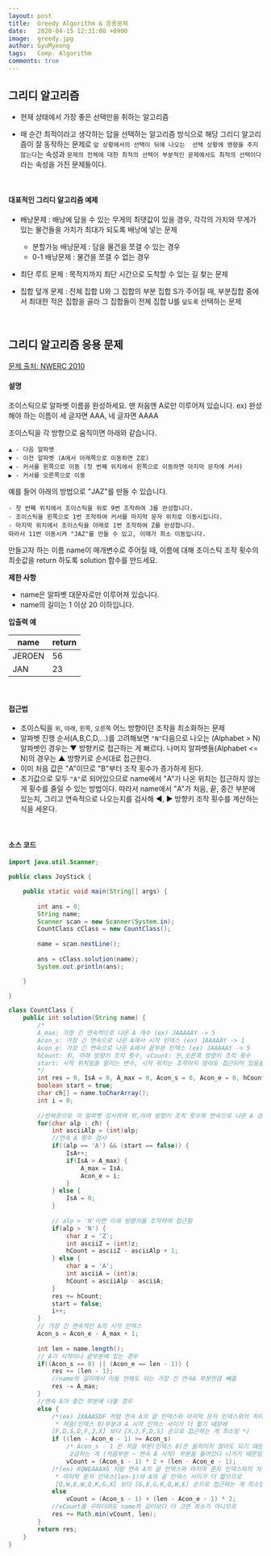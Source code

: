 ```yaml
---
layout:	post
title:  Greedy Algorithm & 응용문제
date:   2020-04-15 12:31:00 +0900
image:  greedy.jpg
author: GyuMyeong
tags:   Comp. Algorithm
comments: true
---
```


## 그리디 알고리즘

* 현재 상태에서 가장 좋은 선택만을 취하는 알고리즘

* 매 순간 최적이라고 생각하는 답을 선택하는 알고리즘 방식으로 해당 그리디 알고리즘이 잘 동작하는 문제로 `앞 상황에서의 선택이 뒤에 나오는  선택 상황에 영향을 주지 않는다`는 속성과 `문제의 전체에 대한 최적의 선택이 부분적인 문제에서도 최적의 선택이다`라는 속성을 가진 문제들이다. 

    <br/>

#### 대표적인 그리디 알고리즘 예제

* 배낭문제 : 배낭에 담을 수 있는 무게의 최댓값이 있을 경우, 각각의 가치와 무게가 있는 물건들을 가치가 최대가 되도록 배낭에 넣는 문제
  - 분할가능 배낭문제 : 담을 물건을 쪼갤 수 있는 경우
  - 0-1 배낭문제 : 물건을 쪼갤 수 없는 경우

* 최단 루트 문제 : 목적지까지 최단 시간으로 도착할 수 있는 길 찾는 문제
* 집합 덮개 문제 : 전체 집합 U와 그 집합의 부분 집합 S가 주어질 때, 부분집합 중에서 최대한 적은 집합을 골라 그 집합들이 전체 집합 U를 `덮도록` 선택하는 문제 

​    <br/>

## 그리디 알고리즘 응용 문제

[문제 출처: NWERC 2010](https://commissies.ch.tudelft.nl/chipcie/archief/2010/nwerc/nwerc2010.pdf)

#### 설명

조이스틱으로 알파벳 이름을 완성하세요. 맨 처음엔 A로만 이루어져 있습니다.
ex) 완성해야 하는 이름이 세 글자면 AAA, 네 글자면 AAAA

조이스틱을 각 방향으로 움직이면 아래와 같습니다.

```wiki
▲ - 다음 알파벳
▼ - 이전 알파벳 (A에서 아래쪽으로 이동하면 Z로)
◀ - 커서를 왼쪽으로 이동 (첫 번째 위치에서 왼쪽으로 이동하면 마지막 문자에 커서)
▶ - 커서를 오른쪽으로 이동
```

예를 들어 아래의 방법으로 "JAZ"를 만들 수 있습니다.

``` wiki
- 첫 번째 위치에서 조이스틱을 위로 9번 조작하여 J를 완성합니다.
- 조이스틱을 왼쪽으로 1번 조작하여 커서를 마지막 문자 위치로 이동시킵니다.
- 마지막 위치에서 조이스틱을 아래로 1번 조작하여 Z를 완성합니다.
따라서 11번 이동시켜 "JAZ"를 만들 수 있고, 이때가 최소 이동입니다.
```

만들고자 하는 이름 name이 매개변수로 주어질 때, 이름에 대해 조이스틱 조작 횟수의 최솟값을 return 하도록 solution 함수를 만드세요.

**제한 사항**

- name은 알파벳 대문자로만 이루어져 있습니다.
- name의 길이는 1 이상 20 이하입니다.

**입출력 예**

| name   | return |
| ------ | ------ |
| JEROEN | 56     |
| JAN    | 23     |

  <br/>

#### 접근법

- 조이스틱을 `위`, `아래`, `왼쪽`, `오른쪽` 어느 방향이던 조작을 최소화하는 문제
- 알파벳 진행 순서(A,B,C,D,...)를 고려해보면 `"N"`다음으로 나오는 (Alphabet > N) 알파벳인 경우는 ▼ 방향키로 접근하는 게 빠르다. 나머지 알파벳들(Alphabet <= N)의 경우는 ▲ 방향키로 순서대로 접근한다.
- 이미 처음 값은 "A"이므로 "B"부터 조작 횟수가 증가하게 된다.
- 초기값으로 모두 `"A"`로 되어있으므로 name에서 "A"가 나온 위치는 접근하지 않는게 횟수를 줄일 수 있는 방법이다. 따라서 name에서 "A"가 처음, 끝, 중간 부분에 있는지, 그리고 연속적으로 나오는지를 검사해 ◀, ▶ 방향키 조작 횟수를 계산하는 식을 세운다.

<br/>

#### 소스 코드

``` java
import java.util.Scanner;

public class JoyStick {

	public static void main(String[] args) {
		
		int ans = 0;
		String name;
		Scanner scan = new Scanner(System.in);
		CountClass cClass = new CountClass();
		
		name = scan.nextLine();
		
		ans = cClass.solution(name);
		System.out.println(ans);

	}

}

class CountClass {
	public int solution(String name) {
		/*
		A_max: 가장 긴 연속적으로 나온 A 개수 (ex) JAAAAAY -> 5
		Acon_s: 가장 긴 연속으로 나온 A에서 시작 인덱스 (ex) JAAAAAY -> 1
		Acon_e: 가장 긴 연속으로 나온 A에서 끝부분 인덱스 (ex) JAAAAAY -> 5
		hCount: 위, 아래 방향키 조작 횟수, vCount: 왼,오른쪽 방향키 조작 횟수
		start: 시작 위치임을 알리는 변수, 시작 위치는 조작하지 않아도 접근되어 있음을 나타내줌
		*/
		int res = 0, IsA = 0, A_max = 0, Acon_s = 0, Acon_e = 0, hCount = 0, vCount = 0;
		boolean start = true;
		char ch[] = name.toCharArray();
		int i = 0;
		
		//반복문으로 각 알파벳 검사하여 위,아래 방향키 조작 횟수와 연속으로 나온 A 검사하여 A_max, Acon_e 값도 구함
		for(char alp : ch) {
			int asciiAlp = (int)alp;
			//연속 A 횟수 검사
			if((alp == 'A') && (start == false)) {
				IsA++;
				if(IsA > A_max) {
					A_max = IsA;
					Acon_e = i;
				}
			} else {
				IsA = 0;
			}
			
			// alp > 'N'이면 아래 방향키를 조작하여 접근함
			if(alp > 'N') {
				char z = 'Z';
				int asciiZ = (int)z;
				hCount = asciiZ - asciiAlp + 1;
			} else {
				char a = 'A';
				int asciiA = (int)a;
				hCount = asciiAlp - asciiA;
			}
			res += hCount;
			start = false;
			i++;
		}
		// 가장 긴 연속적인 A의 시작 인덱스
		Acon_s = Acon_e - A_max + 1;
		
		int len = name.length();
		// A가 시작이나 끝부분에 있는 경우
		if((Acon_s == 0) || (Acon_e == len - 1)) {
			res += (len - 1);
			//name의 길이에서 이동 안해도 되는 가장 긴 연속A 부분만큼 빼줌
			res -= A_max; 
		}
		//연속 A가 중간 부분에 나올 경우
		else {
			/*(ex) JXAAASDF 처럼 연속 A의 끝 인덱스와 마지막 문자 인덱스와의 차이가 시작 인덱스보다 클 때
			 * 처음(인덱스 0)부분과 A 시작 인덱스 사이가 더 짧기 때문에
			[F,D,S,D,F,J,X] 보다 [X,J,F,D,S] 순으로 접근하는 게 최소임 */
			if ((len - Acon_e - 1) >= Acon_s)
				/* Acon_s - 1 은 처음 부분(인덱스 0)은 움직이지 않아도 되기 때문에 1 제외하며 
				 2곱하는 게 (처음부분 ~ 연속 A 시작) 부분을 들어갔다 나가기 때문임 */ 
				vCount = (Acon_s - 1) * 2 + (len - Acon_e - 1);
			/*(ex) KQWEAAAXG 처럼 연속 A의 끝 인덱스와 마지막 문자 인덱스와의 차이가 시작 인덱스보다 작을 때
			 * 마지막 문자 인덱스(len-1)와 A의 끝 인덱스 사이가 더 짧으므로
			 [Q,W,E,W,Q,K,G,X] 보다 [G,X,G,K,Q,W,E] 순으로 접근하는 게 최소임 */
			else
				vCount = (Acon_s - 1) + (len - Acon_e - 1) * 2;
			//vCount를 구하더라도 name의 길이보다 더 크면 최소가 아니므로
			res += Math.min(vCount, len);
		}
		return res;
	}
}
```

